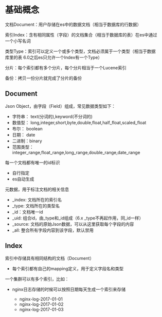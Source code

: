 # 基础概念

文档Document：用户存储在es中的数据文档（相当于数据库的行数据）

索引Index：含有相同属性（字段）的文档集合（相当于数据库的表）在es中通过一个小写名词

类型Type：索引可以定义一个或多个类型，文档必须属于一个类型（相当于数据库里的表 6.0之后es只允许一个Index有一个Type）

分片：每个索引都有多个分片，每个分片相当于一个Lucene索引

备份：拷贝一份分片就完成了分片的备份

## Document

Json Object，由字段（Field）组成，常见数据类型如下：
- 字符串： text(分词的),keyword(不分词的)
- 数值型： long,integer,short,byte,double,float,half_float,scaled_float
- 布尔： boolean
- 日期： date
- 二进制：binary
- 范围类型：integer_range,float_range,long_range,double_range,date_range

每一个文档都有唯一的id标识
- 自行指定
- es自动生成 

元数据，用于标注文档的相关信息
- _index: 文档所在的索引名
- _type: 文档所在的类型名
- _id：文档唯一id
- _uid: 组合id，由_type和_id组成（6.x _type不再起作用，同_id一样）
- _source: 文档的原始Json数据，可以从这里获取每个字段的内容
- _all: 整合所有字段内容到该字段，默认禁用

## Index

索引中存储具有相同结构的文档（Document）

- 每个索引都有自己的mapping定义，用于定义字段名和类型

一个集群可以有多个索引，比如：

- nginx日志存储的时候可以按照日期每天生成一个索引来存储

    - nginx-log-2017-01-01
    - nginx-log-2017-01-02
    - nginx-log-2017-01-03
